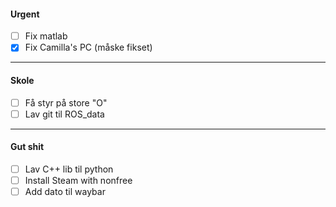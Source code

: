 #### Urgent
- [ ] Fix matlab
- [x] Fix Camilla's PC (måske fikset)

---
#### Skole
- [ ] Få styr på store "O"
- [ ] Lav git til ROS_data

---
#### Gut shit
- [ ] Lav C++ lib til python
- [ ] Install Steam with nonfree
- [ ] Add dato til waybar
